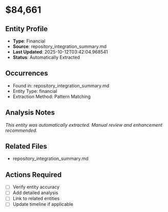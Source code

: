 # $84,661

## Entity Profile
- **Type**: Financial
- **Source**: repository_integration_summary.md
- **Last Updated**: 2025-10-12T03:42:04.968541
- **Status**: Automatically Extracted

## Occurrences
- Found in: repository_integration_summary.md
- Entity Type: financial
- Extraction Method: Pattern Matching

## Analysis Notes
*This entity was automatically extracted. Manual review and enhancement recommended.*

## Related Files
- repository_integration_summary.md

## Actions Required
- [ ] Verify entity accuracy
- [ ] Add detailed analysis
- [ ] Link to related entities
- [ ] Update timeline if applicable
